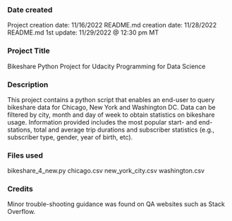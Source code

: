 ### Date created
Project creation date: 11/16/2022
README.md creation date: 11/28/2022
README.md 1st update: 11/29/2022 @ 12:30 pm MT

### Project Title
Bikeshare Python Project for Udacity Programming for Data Science 

### Description
This project contains a python script that enables an end-user to query bikeshare data for Chicago, New York and Washington DC. Data can be filtered by city, month and day of week to obtain
statistics on bikeshare usage. Information provided includes the most popular start- and end-stations, total and average trip durations and subscriber statistics (e.g., subscriber type, gender, year of birth, etc).

### Files used
bikeshare_4_new.py
chicago.csv
new_york_city.csv
washington.csv

### Credits
Minor trouble-shooting guidance was found on QA websites such as Stack Overflow.

